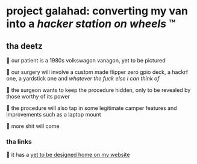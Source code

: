 # project galahad: converting my van into a *hacker station on wheels* :tm:

## tha deetz
:minibus: our patient is a 1980s volkswagon vanagon, yet to be pictured

:minibus: our surgery will involve a custom made flipper zero gpio deck, a hackrf one, a yardstick one and *whatever the fuck else i can think of*

:minibus: the surgeon wants to keep the procedure hidden, only to be revealed by those worthy of its power

:minibus: the procedure will also tap in some legitimate camper features and improvements such as a laptop mount

:minibus: more shit will come

### tha links
:minibus: it has a [yet to be designed home on my website](https://zed.industries/project-galahad)
